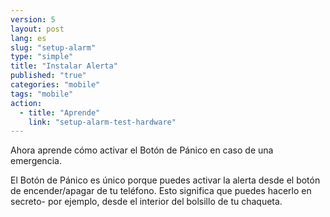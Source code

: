 ```yaml
---
version: 5
layout: post
lang: es
slug: "setup-alarm"
type: "simple"
title: "Instalar Alerta"
published: "true"
categories: "mobile"
tags: "mobile"
action: 
  - title: "Aprende"
    link: "setup-alarm-test-hardware"
---
```


Ahora aprende cómo activar el Botón de Pánico en caso de una emergencia.

El Botón de Pánico es único porque puedes activar la alerta desde el botón de encender/apagar de tu teléfono. Esto significa que puedes hacerlo en secreto- por ejemplo, desde el interior del bolsillo de tu chaqueta.
